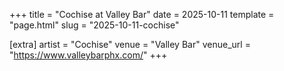 +++
title = "Cochise at Valley Bar"
date = 2025-10-11
template = "page.html"
slug = "2025-10-11-cochise"

[extra]
artist = "Cochise"
venue = "Valley Bar"
venue_url = "https://www.valleybarphx.com/"
+++
